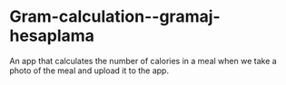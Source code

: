 # Gram-calculation--gramaj-hesaplama
 An app that calculates the number of calories in a meal when we take a photo of the meal and upload it to the app.

